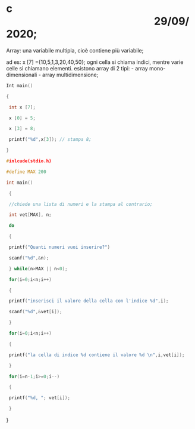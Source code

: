 # c                                                             29/09/2020;

Array: una variabile multipla, cioè contiene più variabile; 

ad es: x [7] ={10,5,1,3,20,40,50}; ogni cella si chiama indici, mentre varie celle si chiamano elementi. esistono array di 2 tipi: - array mono-dimensionali - array multidimensione;



```c
Int main()

{

 int x [7];

 x [0] = 5;

 x [3] = 8;

 printf("%d",x[3]); // stampa 8;

}

#inlcude(stdio.h)

#define MAX 200

int main()

 {

 //chiede una lista di numeri e la stampa al contrario;

 int vet[MAX], n;

 do

 {

 printf("Quanti numeri vuoi inserire?")

 scanf("%d",&n);

 } while(n>MAX || n<0);

 for(i=0;i<n;i++)

 {

 printf("inserisci il valore della cella con l'indice %d",i);

 scanf("%d",&vet[i]);

 }

 for(i=0;i<n;i++)

 {

 printf("la cella di indice %d contiene il valore %d \n",i,vet[i]);

 }

 for(i=n-1;i>=0;i--)

 {

 printf("%d, "; vet[i]);

 }
```





}
